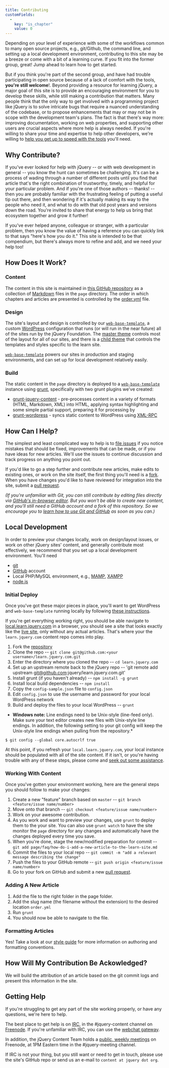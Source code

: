 ```yaml
---
title: Contributing
customFields: 
  -
    key: "is_chapter"
    value: 0
---
```


Depending on your level of experience with some of the workflows common to many
open source projects, e.g., git/Github, the command line, and setting up a
local development environment, contributing to this site may be a breeze or
come with a bit of a learning curve. If you fit into the former group, great!
Jump ahead to learn how to get started.

But if you think you're part of the second group, and have had trouble
participating in open source because of a lack of comfort with the tools,
**you're still welcome**!. Beyond providing a resource for learning jQuery, a
major goal of this site is to provide an encouraging environment for you to
develop these skills, while still making a contribution that matters. Many
people think that the only way to get involved with a programming project like
jQuery is to solve intricate bugs that require a nuanced understanding of the
codebase, or to propose enhancements that may or may not be in scope with the
development team's plans. The fact is that there's way more: improving
documentation, working on web properties, and supporting other users are
crucial aspects where more help is always needed. If you're willing to share
your time and expertise to help other developers, we're willing to [help you
get up to speed with the tools](#getting-help) you'll need.


## Why Contribute?

If you've ever looked for help with jQuery -- or with web development in
general -- you know the hunt can sometimes be challenging. It's can be a
process of wading through a number of different posts until you find that
article that's the right combination of trustworthy, timely, and helpful for
your particular problem.  And if you're one of those authors -- thanks! -- then
you are probably familiar with the frustrating feeling of putting a useful tip
out there, and then wondering if it's actually making its way to the people who
need it, and what to do with that old post years and versions down the road.
You're invited to share that energy to help us bring that ecosystem together
and grow it further! 


If you've ever helped anyone, colleague or stranger, with a particular problem,
then you know the value of having a reference you can quickly link to that says
"here's how you do it." This site is intended to be that compendium, but
there's always more to refine and add, and we need your help too!

## How Does It Work?

### Content

The content in this site is maintained in
[this GitHub repository](http://github.com/jquery/learn.jquery.com) as a collection of
[Markdown](http://daringfireball.net/projects/markdown/) files in the `page`
directory. The order in which chapters and articles are presented is controlled
by the [order.yml](https://github.com/jquery/learn.jquery.com/blob/master/order.yml)
file.

### Design

The site's layout and design is controlled by our
[`web-base-template`](http://github.com/jquery/web-base-template), a custom
[WordPress](http://wordpress.org) configuration that runs (or will run in the
near future) all of the sites run by the jQuery Foundation. The [master
theme](https://github.com/jquery/web-base-template/tree/master/themes/jquery)
controls most of the layout for all of our sites, and there is a [child
theme](https://github.com/jquery/web-base-template/tree/master/themes/learn.jquery.com)
that controls the templates and styles specific to the learn site.

[`web-base-template`](http://github.com/jquery/web-base-template) powers our sites in 
production and staging environments, and can set up for local development relatively easily.

### Build

The static content in the `page` directory is deployed to a
[`web-base-template`](http://github.com/jquery/web-base-template) instance
using [grunt](http://gruntjs.com), specifically with two grunt plugins we've created:

* [grunt-jquery-content](http://github.com/jquery/grunt-jquery-content) - pre-processes content in a variety of formats (HTML, Markdown, XML) into HTML, applying syntax highlighting and some simple partial support, preparing it for processing by 
* [grunt-wordpress](http://github.com/scottgonzalez/grunt-wordpress) - syncs static content to WordPress using [XML-RPC](http://codex.wordpress.org/XML-RPC_Support)


## How Can I Help?

The simplest and least complicated way to help is to [file
issues](http://github.com/jquery/learn.jquery.com/issues) if you notice
mistakes that should be fixed, improvements that can be made, or if you have
ideas for new articles. We'll use the issues to continue discussion and track
progress on anything you point out.

If you'd like to go a step further and contribute new articles, make edits to
existing ones, or work on the site itself, the first thing you'll need is a
[fork](https://help.github.com/articles/fork-a-repo). When you have changes
you'd like to have reviewed for integration into the site, submit a [pull
request](http://help.github.com/send-pull-requests/).

*(If you're unfamiliar with Git, you can still contribute by editing files
directly via [GitHub's in-browser
editor](https://github.com/blog/905-edit-like-an-ace). But you won't be able to
create new content, and you'll still need a GitHub account and a fork of this
repository. So we encourage you to [learn how to use Git and
GitHub](http://help.github.com/) as soon as you can.)*

## Local Development

In order to preview your changes locally, work on design/layout issues, or work on
other jQuery sites' content, and generally contribute most effectively, we
recommend that you set up a local development environment. You'll need

* [git](http://git-scm.com)
* [GitHub](http://github.com) account
* Local PHP/MySQL environment, e.g., [MAMP](http://www.mamp.info/en/index.html), [XAMPP](http://www.apachefriends.org/en/xampp.html)
* [node.js](http://nodejs.org)

### Initial Deploy

Once you've got these major pieces in place, you'll want to get WordPress and
`web-base-template` running locally by following [these
instructions](https://github.com/jquery/web-base-template/blob/master/README.md). 

If you're get everything working right, you should be able navigate to
[local.learn.jquery.com](http://local.learn.jquery.com) in a browser, you
should see a site that looks exactly like the [live
site](http://learn.jquery.com), only without any actual articles. That's where
your the `learn.jquery.com` content repo comes into play.

1. Fork the [repository](https://github.com/jquery/learn.jquery.com)
2. Clone the repo -- `git clone git@github.com:<your username>/learn.jquery.com.git`
3. Enter the directory where you cloned the repo -- `cd learn.jquery.com`
4. Set up an upstream remote back to the jQuery repo -- 'git remote add upstream git@github.com:jquery/learn.jquery.com.git'
5. Install grunt (if you haven't already) -- `npm install -g grunt`
6. Install local build dependencies -- `npm install`
7. Copy the `config-sample.json` file to `config.json`
8. Edit `config.json` to use the username and password for your local WordPress network
9. Build and deploy the files to your local WordPress -- `grunt`

* **Windows note:** Line endings need to be Unix-style (line-feed only). Make sure your text editor creates new files with Unix-style line endings. In addition, the following setting to your git config will keep the Unix-style line endings when pulling from the repository.*

```
$ git config --global core.autocrlf true
```

At this point, if you refresh your `local.learn.jquery.com`, your local
instance should be populated with all of the site content. If it isn't,
or you're having trouble with any of these steps, please come and
[seek out some assistance](#getting-help).

### Working With Content

Once you've gotten your environment working, here are the general steps you should follow to make your changes:

1. Create a new "feature" branch based on `master` -- `git branch <feature/issue name/number>`
2. Move onto that branch -- `git checkout <feature/issue name/number>`
3. Work on your awesome contribution. 
4. As you work and want to preview your changes, use `grunt` to deploy them to the your site. You can also use `grunt watch` to have the site monitor the `page` directory for any changes and automatically have the changes deployed every time you save.
5. When you're done, stage the new/modified preparation for commit -- `git add page/faq/how-do-i-add-a-new-article-to-the-learn-site.md`
6. Commit the files to your local repo -- `git commit -m "add a relevant message describing the change"`
7. Push the files to your GitHub remote -- `git push origin <feature/issue name/number>`
8. Go to your fork on GitHub and submit a new [pull request](https://help.github.com/articles/using-pull-requests).

### Adding A New Article

1. Add the file to the right folder in the page folder. 
2. Add the slug name (the filename without the extension) to the desired location `order.yml`
3. Run `grunt`
4. You should now be able to navigate to the file. 

### Formatting Articles

Yes! Take a look at our [style guide](http://learn.jquery.com/style-guide) for
more information on authoring and formatting conventions.

## How Will My Contribution Be Ackowledged?

We will build the attribution of an article based on the git commit logs and present this information in the site.

## <a name="getting-help">Getting Help</a>

If you're struggling to get any part of the site working properly, or have any questions, we're here to help.

The best place to get help is on [IRC](http://en.wikipedia.org/wiki/Internet_Relay_Chat), in the #jquery-content
channel on [Freenode](http://freenode.net). If you're unfamiliar with IRC, you can use the [webchat gateway](http://webchat.freenode.net/).

In addition, the jQuery Content Team holds a [public, weekly
meetings](http://jquery.org/meeting) on Freenode, at 1PM Eastern time in the #jquery-meeting channel.

If IRC is not your thing, but you still want or need to get in touch, please use the site's GitHub repo or send us an e-mail to `content at jquery dot org`.
